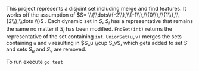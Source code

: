 This project represents a disjoint set including merge and find features. It works off the assumption of $S= \\{\\dots\\{-2\\},\\{-1\\},\\{0\\},\\{1\\},\\{2\\},\\dots \\}$ . Each dynamic set in $S$, $S_i$ has a representative that remains the same no matter if $S_i$ has been modified. `FndSet(int)` returns the representative of the set containing `int`. `UnionSet(u,v)` merges the sets containing `u` and `v` resulting in $S_u \\cup S_v$, which gets added to set $S$ and sets $S_u$ and $S_v$ are removed. 

To run execute `go test`

